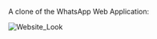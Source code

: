 A clone of the WhatsApp Web Application:

![Website_Look](https://github.com/user-attachments/assets/7ac1c90b-a69f-4699-926b-31df96f5828a)
